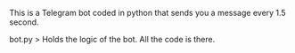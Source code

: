 This is a Telegram bot coded in python that sends you a message every 1.5 second.

bot.py > 
Holds the logic of the bot. All the code is there.
